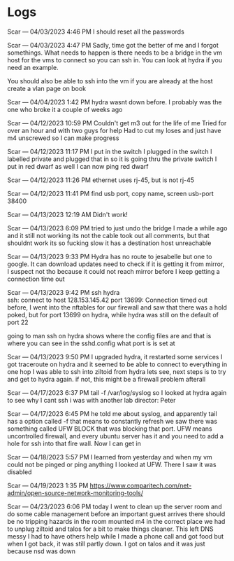 # Logs
Scar — 04/03/2023 4:46 PM
I should reset all the passwords

Scar — 04/03/2023 4:47 PM
Sadly, time got the better of me and I forgot somethings. What needs to happen is there needs to be a bridge in the vm host for the vms to connect so you can ssh in. You can look at hydra if you need an example.

You should also be able to ssh into the vm if you are already at the host
create a vlan page on book

Scar — 04/04/2023 1:42 PM
hydra wasnt down before. I probably was the one who broke it a couple of weeks ago

Scar — 04/12/2023 10:59 PM
Couldn't get m3 out for the life of me
Tried for over an hour and with two guys for help
Had to cut my loses and just have m4 unscrewed so I can make progress

Scar — 04/12/2023 11:17 PM
I put in the switch
I plugged in the switch
I labelled private and plugged that in so it is going thru the private switch
I put in red dwarf as well
I can now ping red dwarf

Scar — 04/12/2023 11:26 PM
ethernet uses rj-45, but is not rj-45

Scar — 04/12/2023 11:41 PM
find usb port, copy name, 
screen usb-port 38400

Scar — 04/13/2023 12:19 AM
Didn't work!

Scar — 04/13/2023 6:09 PM
tried to just undo the bridge I made a while ago and it still not working
its not the cable
took out all comments, but that shouldnt work
its so fucking slow
it has a destination host unreachable

Scar — 04/13/2023 9:33 PM
Hydra has no route to jesabelle but one to google. It can download updates
need to check if it is getting it from mirror, I suspect not tho because it could not reach mirror before
I keep getting a connection time out

Scar — 04/13/2023 9:42 PM
ssh hydra        
ssh: connect to host 128.153.145.42 port 13699: Connection timed out
before, I went into the nftables for our firewall and saw that there was a hold poked, but for port 13699 on hydra, while hydra was still on the default of port 22

going to man ssh on hydra shows where the config files are and that is where you can see in the sshd.config what port is is set at

Scar — 04/13/2023 9:50 PM
I upgraded hydra, it restarted some services
I got traceroute on hydra and it seemed to be able to connect to everything in one hop
I was able to ssh into ziltoid from hydra
lets see, next steps is to try and get to hydra again. if not, this might be a firewall problem afterall

Scar — 04/17/2023 6:37 PM
tail -f /var/log/syslog
so I looked at hydra again to see why I cant ssh
i was with another lab director: Peter

Scar — 04/17/2023 6:45 PM
he told me about syslog, and apparently tail has a option called -f that means to constantly refresh
we saw there was something called UFW BLOCK that was blocking that port.
UFW means uncontrolled firewall, and every ubuntu server has it and you need to add a hole for ssh into that fire wall. Now I can get in

Scar — 04/18/2023 5:57 PM
I learned from yesterday and when my vm could not be pinged or ping anything I looked at UFW. There I saw it was disabled

Scar — 04/19/2023 1:35 PM
https://www.comparitech.com/net-admin/open-source-network-monitoring-tools/

Scar — 04/23/2023 6:06 PM
today I went to clean up the server room and do some cable management before an important guest arrives
there should be no tripping hazards in the room
mounted m4 in the correct place
we had to unplug ziltoid and talos for a bit to make things cleaner. This left DNS messy
I had to have others help while I made a phone call and got food
but when I got back, it was still partly down. I got on talos and it was just because nsd was down